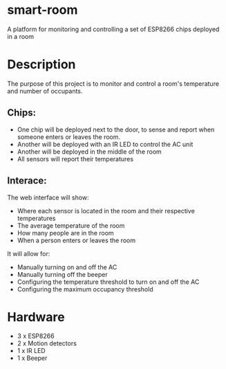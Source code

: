 # smart-room
A platform for monitoring and controlling a set of ESP8266 chips deployed in a room

# Description
The purpose of this project is to monitor and control a room's temperature and number of occupants.

## Chips:
* One chip will be deployed next to the door, to sense and report when someone enters or leaves the room.
* Another will be deployed with an IR LED to control the AC unit 
* Another will be deployed in the middle of the room
* All sensors will report their temperatures

## Interace:
The web interface will show:
* Where each sensor is located in the room and their respective temperatures
* The average temperature of the room
* How many people are in the room
* When a person enters or leaves the room

It will allow for:
* Manually turning on and off the AC
* Manually turning off the beeper
* Configuring the temperature threshold to turn on and off the AC
* Configuring the maximum occupancy threshold

# Hardware
* 3 x ESP8266
* 2 x Motion detectors
* 1 x IR LED
* 1 x Beeper
